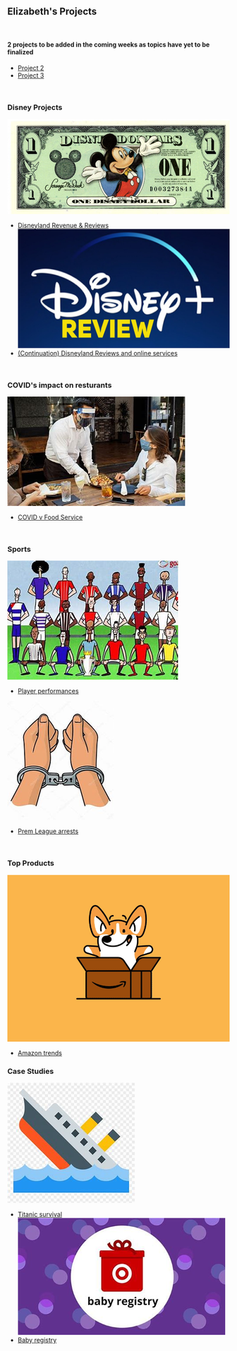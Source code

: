 ## Elizabeth's Projects 
<br>

#### 2 projects to be added in the coming weeks as topics have yet to be finalized
- [Project 2]()
- [Project 3]()
<br>

### Disney Projects
[<img src="images/disney.jpg?raw=true"/>](https://github.com/esanch/Projects/tree/main/DisneyRevenue)
- [Disneyland Revenue & Reviews](https://github.com/esanch/Projects/tree/main/DisneyRevenue)
[<img src="images/disReview.jpg?raw=true"/>](https://github.com/esanch/Projects/tree/main/DisneyReviews)
- [(Continuation) Disneyland Reviews and online services](https://github.com/esanch/Projects/tree/main/DisneyReviews)

<br>

### COVID's impact on resturants 
[<img src="images/food.jpg?raw=true"/>](https://github.com/esanch/Projects/tree/main/covidResturants)
- [COVID v Food Service](https://github.com/esanch/Projects/tree/main/covidResturants)

<br>

### Sports
[<img src="images/players.jpg?raw=true"/>](https://github.com/esanch/Projects/tree/main/premPlayers)
- [Player performances](https://github.com/esanch/Projects/tree/main/premPlayers)

[<img src="images/prem.jpg?raw=true"/>](https://github.com/esanch/Projects/tree/main/premArrest)
- [Prem League arrests](https://github.com/esanch/Projects/tree/main/premArrest)

<br>

### Top Products
[<img src="images/amazon.jpg?raw=true"/>](https://github.com/esanch/Projects/tree/main/amazonTrends)
- [Amazon trends](https://github.com/esanch/Projects/tree/main/amazonTrends)

### Case Studies
[<img src="images/titanic.jpg?raw=true"/>](https://github.com/esanch/Projects/tree/main/titanic)
- [Titanic survival](https://github.com/esanch/Projects/tree/main/titanic)
[<img src="images/baby.jpg?raw=true"/>](https://github.com/esanch/Projects/tree/main/babyTarget)
- [Baby registry ](https://github.com/esanch/Projects/tree/main/babyTarget)
